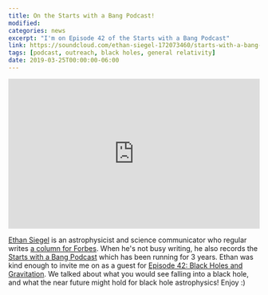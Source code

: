 ```yaml
---
title: On the Starts with a Bang Podcast!
modified:
categories: news
excerpt: "I'm on Episode 42 of the Starts with a Bang Podcast"
link: https://soundcloud.com/ethan-siegel-172073460/starts-with-a-bang-42-black-holes-and-gravitation
tags: [podcast, outreach, black holes, general relativity]
date: 2019-03-25T00:00:00-06:00
---
```


<iframe width="100%" height="300" scrolling="no" frameborder="no" allow="autoplay" src="https://w.soundcloud.com/player/?url=https%3A//api.soundcloud.com/tracks/595631034&color=%23ff5500&auto_play=false&hide_related=false&show_comments=true&show_user=true&show_reposts=false&show_teaser=true&visual=true"></iframe>

[Ethan Siegel](https://twitter.com/StartsWithABang) is an
astrophysicist and science communicator who regular writes [a column
for Forbes](https://www.forbes.com/sites/ethansiegel/). When he's not
busy writing, he also records the 
[Starts with a Bang
Podcast](https://soundcloud.com/ethan-siegel-172073460/tracks) which
has been running for 3 years. Ethan was kind enough to invite me on as
a guest for
[Episode 42: Black Holes and
Gravitation](https://soundcloud.com/ethan-siegel-172073460/starts-with-a-bang-42-black-holes-and-gravitation). We
talked about what you would see falling into a black hole, and what
the near future might hold for black hole astrophysics! Enjoy :)
